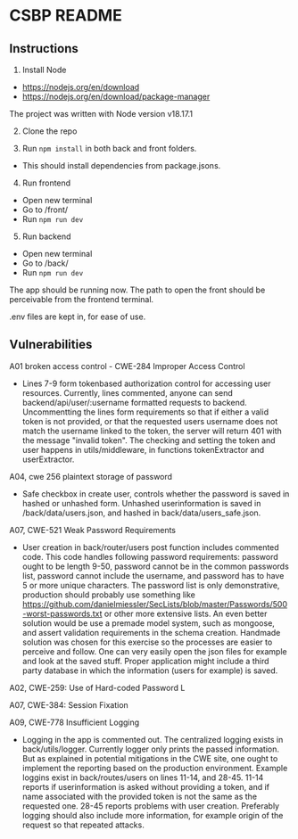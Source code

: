 # CSBP README

## Instructions
1. Install Node
  - https://nodejs.org/en/download
  - https://nodejs.org/en/download/package-manager

The project was written with Node version v18.17.1

2. Clone the repo

3. Run `npm install` in both back and front folders.
  - This should install dependencies from package.jsons.

4. Run frontend
  - Open new terminal
  - Go to /front/
  - Run `npm run dev`

5. Run backend
  - Open new terminal
  - Go to /back/
  - Run `npm run dev`

The app should be running now. The path to open the front should be perceivable from the frontend terminal.

.env files are kept in, for ease of use.


## Vulnerabilities

A01 broken access control - CWE-284 Improper Access Control
  - Lines 7-9 form tokenbased authorization control for accessing user resources. Currently, lines commented, anyone can send backend/api/user/:username formatted requests to backend. Uncommentting the lines form requirements so that if either a valid token is not provided, or that the requested users username does not match the username linked to the token, the server will return 401 with the message "invalid token". The checking and setting the token and user happens in utils/middleware, in functions tokenExtractor and userExtractor.

A04, cwe 256 plaintext storage of password
  - Safe checkbox in create user, controls whether the password is saved in hashed or unhashed form. Unhashed userinformation is saved in /back/data/users.json, and hashed in back/data/users_safe.json.

A07, CWE-521 Weak Password Requirements
  - User creation in back/router/users post function includes commented code. This code handles following password requirements: password ought to be length 9-50, password cannot be in the common passwords list, password cannot include the username, and password has to have 5 or more unique characters. The password list is only demonstrative, production should probably use something like https://github.com/danielmiessler/SecLists/blob/master/Passwords/500-worst-passwords.txt or other more extensive lists.
  An even better solution would be use a premade model system, such as mongoose, and assert validation requirements in the schema creation. Handmade solution was chosen for this exercise so the processes are easier to perceive and follow. One can very easily open the json files for example and look at the saved stuff. Proper application might include a third party database in which the information (users for example) is saved.

A02, CWE-259: Use of Hard-coded Password
  L


A07, CWE-384: Session Fixation



A09, CWE-778 Insufficient Logging
  - Logging in the app is commented out. The centralized logging exists in back/utils/logger. Currently logger only prints the passed information. But as explained in potential mitigations in the CWE site, one ought to implement the reporting based on the production environment. Example loggins exist in back/routes/users on lines 11-14, and 28-45. 11-14 reports if userinformation is asked without providing a token, and if name associated with the provided token is not the same as the requested one. 28-45 reports problems with user creation. Preferably logging should also include more information, for example origin of the request so that repeated attacks.

